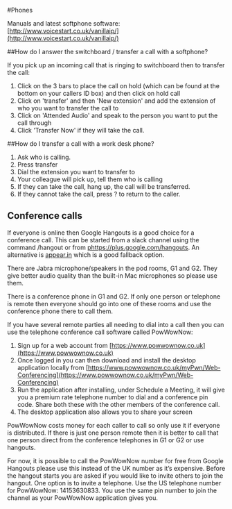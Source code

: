 #Phones

Manuals and latest softphone software: [http://www.voicestart.co.uk/vanillaip/](http://www.voicestart.co.uk/vanillaip/)

##How do I answer the switchboard / transfer a call with a softphone?

If you pick up an incoming call that is ringing to switchboard then to transfer the call:

1. Click on the 3 bars to place the call on hold (which can be found at the bottom on your callers ID box)  and then click on hold call 
2. Click on 'transfer' and then 'New extension' and add the extension of who you want to transfer the call to
3. Click on 'Attended Audio' and speak to the person you want to put the call through 
4. Click 'Transfer Now' if they will take the call.

##How do I transfer a call with a work desk phone?

1. Ask who is calling.
2. Press transfer
3. Dial the extension you want to transfer to
4. Your colleague will pick up, tell them who is calling
5. If they can take the call, hang up, the call will be transferred.
6. If they cannot take the call, press ? to return to the caller.

## Conference calls

If everyone is online then Google Hangouts is a good choice for a conference call. This can be started from a slack channel using the command /hangout or from [phttps://plus.google.com/hangouts](https://plus.google.com/hangouts). An alternative is [appear.in](http://appear.in) which is a good fallback option.

There are Jabra microphone/speakers in the pod rooms, G1 and G2. They give better audio quality than the built-in Mac microphones so please use them.

There is a conference phone in G1 and G2. If only one person or telephone is remote then everyone should go into one of these rooms and use the conference phone there to call them.

If you have several remote parties all needing to dial into a call then you can use the telephone conference call software called PowWowNow:

1. Sign up for a web account from [https://www.powwownow.co.uk](https://www.powwownow.co.uk)
2. Once logged in you can then download and install the desktop application locally from  [https://www.powwownow.co.uk/myPwn/Web-Conferencing](https://www.powwownow.co.uk/myPwn/Web-Conferencing)
3. Run the application after installing, under Schedule a Meeting, it will give you a premium rate telephone number to dial and a conference pin code. Share both these with the other members of the conference call.
4. The desktop application also allows you to share your screen

PowWowNow costs money for each caller to call so only use it if everyone is distributed. If there is just one person remote then it is better to call that one person direct from the conference telephones in G1 or G2 or use hangouts.

For now, it is possible to call the PowWowNow number for free from Google Hangouts please use this instead of the UK number as it’s expensive. Before the hangout starts you are asked if you would like to invite others to join the hangout. One option is to invite a telephone. Use the US telephone number for PowWowNow: 14153630833. You use the same pin number to join the channel as your PowWowNow application gives you.
